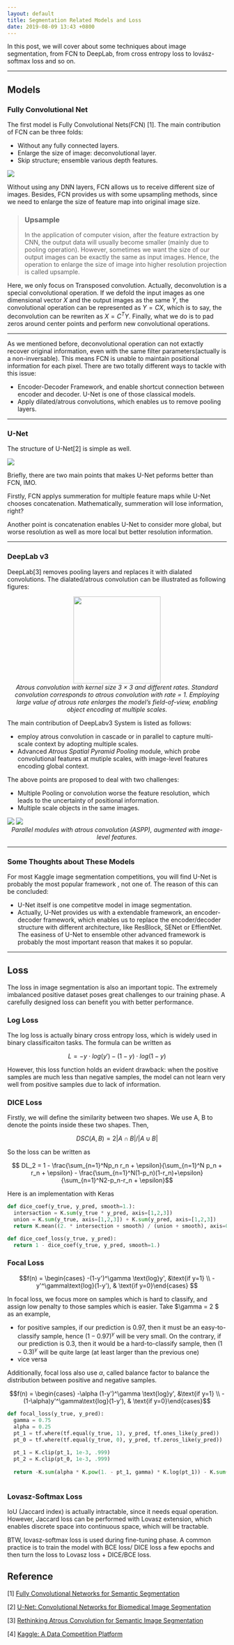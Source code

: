 ```yaml
---
layout: default
title: Segmentation Related Models and Loss
date: 2019-08-09 13:43 +0800
---
```


In this post, we will cover about some techniques about image segmentation, from FCN to DeepLab, from cross entropy loss to lovász-softmax loss and so on.

---

## Models

### Fully Convolutional Net

The first model is Fully Convolutional Nets(FCN) [1]. The main contribution of FCN can be three folds:

- Without any fully connected layers.
- Enlarge the size of image: deconvolutional layer.
- Skip structure; ensemble various depth features.

<img src="/images/segment_topics/fcn.png">

Without using any DNN layers, FCN allows us to receive different size of images. Besides, FCN provides us with some upsampling methods, since we need to enlarge the size of feature map into original image size. 

> ### Upsample
>
> In the application of computer vision, after the feature extraction by CNN, the output data will usually become smaller (mainly due to pooling operation). However, sometimes we want the size of our output images can be exactly the same as input images. Hence, the operation to enlarge the size of image into higher resolution projection is called upsample. 

Here, we only focus on Transposed convolution. Actually, deconvolution is a special convolutional operation. If we defold the input images as one dimensional vector $X$ and the output images as the same $Y$, the convolutional operation can be represented as $Y = CX$, which is to say, the deconvolution can be rewriten as $X = C^TY$. Finally, what we do is to pad zeros around center points and perform new convolutional operations. 

---

As we mentioned before, deconvolutional operation can not extactly recover original information, even with the same filter parameters(actually is a non-inversable). This means FCN is unable to maintain positional information for each pixel. There are two totally different ways to tackle with this issue:

- Encoder-Decoder Framework, and enable shortcut connection between encoder and decoder. U-Net is one of those classical models.
- Apply dilated/atrous convolutions, which enables us to remove pooling layers.

---

### U-Net

The structure of U-Net[2] is simple as well.

<img src="/images/segment_topics/unet.png">

Briefly, there are two main points that makes U-Net peforms better than FCN, IMO. 

Firstly, FCN applys summeration for multiple feature maps while U-Net chooses concatenation. Mathematically, summeration will lose information, right?

Another point is concatenation enables U-Net to consider more global, but worse resolution as well as more local but better resolution information.

---

### DeepLab v3

DeepLab[3] removes pooling layers and replaces it with dialated convolutions. The dialated/atrous convolution can be illustrated as following figures:

<center><img src="/images/segment_topics/deeplab_1.png" height="200"></center>

<center><i>Atrous convolution with kernel size 3 × 3 and different rates. Standard convolution corresponds to atrous convolution with rate = 1. Employing large value of atrous rate enlarges the model’s field-of-view, enabling object encoding at multiple scales.</i></center>

The main contribution of DeepLabv3 System is listed as follows:

- employ atrous convolution in cascade or in parallel to capture multi-scale context by adopting multiple scales.
- Advanced *Atrous Spatial Pyramid Pooling* module, which probe convolutional features at mutiple scales, with image-level features encoding global context.

The above points are proposed to deal with two challenges:

- Multiple Pooling or convolution worse the feature resolution, which leads to the uncertainty of positional information.
- Multiple scale objects in the same images.

<img src="/images/segment_topics/deeplab_2.png">

<img src="/images/segment_topics/deeplab_3.png">

<center><i>Parallel modules with atrous convolution (ASPP), augmented with image-level features.</i></center>

---

### Some Thoughts about These Models

For most Kaggle image segmentation competitions, you will find U-Net is probably the most popular framework , not one of. The reason of this can be concluded:

- U-Net itself is one competitve model in image segmentation.
- Actually, U-Net provides us with a extendable framework, an encoder-decoder framework, which enables us to replace the encoder/decoder structure with different architecture, like ResBlock, SENet or EffientNet. The easiness of U-Net to ensemble other advanced framework is probably the most important reason that makes it so popular.

---

## Loss

The loss in image segmentation is also an important topic. The extremely imbalanced positive dataset poses great challenges to our training phase. A carefully designed loss can benefit you with better performance.

### Log Loss

The log loss is actually binary cross entropy loss, which is widely used in binary classificaiton tasks. The formula can be written as

$$ L = -y \cdot log(y') - (1-y)\cdot log(1-y)$$

However, this loss function holds an evident drawback: when the positive samples are much less than negative samples, the model can not learn very well from positive samples due to lack of information.

### DICE Loss

Firstly, we will define the similarity between two shapes. We use A, B to denote the points inside these two shapes. Then,

$$DSC(A, B) = 2 \lvert A \cap B\lvert / \lvert A \cup B \lvert $$

So the loss can be written as

$$ DL_2 = 1 - \frac{\sum_{n=1}^Np_n r_n + \epsilon}{\sum_{n=1}^N p_n + r_n + \epsilon} - \frac{\sum_{n=1}^N(1-p_n)(1-r_n)+\epsilon}{\sum_{n=1}^N2-p_n-r_n + \epsilon}$$

Here is an implementation with Keras

```python
def dice_coef(y_true, y_pred, smooth=1.):
  intersaction = K.sum(y_true * y_pred, axis=[1,2,3])
  union = K.sum(y_true, axis=[1,2,3]) + K.sum(y_pred, axis=[1,2,3])
  return K.mean((2. * intersection + smooth) / (union + smooth), axis=0)

def dice_coef_loss(y_true, y_pred):
  return 1 - dice_coef(y_true, y_pred, smooth=1.)
```

### Focal Loss

$$f(n) = \begin{cases} -(1-y')^\gamma \text{log}y', &\text{if y=1} \\ -y'^\gamma\text{log}(1-y'), & \text{if y=0}\end{cases}  $$

In focal loss, we focus more on samples which is hard to classify, and assign low penalty to those samples which is easier. Take $\gamma = 2 $ as an example,

- for positive samples, if our prediction is 0.97, then it must be an easy-to-classify sample, hence $(1-0.97)^\gamma$ will be very small. On the contrary, if our prediction is 0.3, then it would be a hard-to-classify sample, then $(1-0.3)^\gamma$ will be quite large (at least larger than the previous one)
- vice versa

Additionally, focal loss also use $\alpha$, called balance factor to balance the distribution between positive and negative samples. 

$$f(n) = \begin{cases} -\alpha (1-y')^\gamma \text{log}y', &\text{if y=1} \\ -(1-\alpha)y'^\gamma\text{log}(1-y'), & \text{if y=0}\end{cases}$$

```python
def focal_loss(y_true, y_pred):
  gamma = 0.75
  alpha = 0.25
  pt_1 = tf.where(tf.equal(y_true, 1), y_pred, tf.ones_like(y_pred))
  pt_0 = tf.where(tf.equal(y_true, 0), y_pred, tf.zeros_like(y_pred))
  
  pt_1 = K.clip(pt_1, 1e-3, .999)
  pt_2 = K.clip(pt_0, 1e-3, .999)
  
  return -K.sum(alpha * K.pow(1. - pt_1, gamma) * K.log(pt_1)) - K.sum((1-alpha) * K.pow(pt_0, gamma) * K.log(1. - pt_0))
  
```

### Lovasz-Softmax Loss

IoU (Jaccard index) is actually intractable, since it needs equal operation. However, Jaccard loss can be performed with Lovasz extension, which enables discrete space into continuous space, which will be tractable. 

BTW, lovasz-softmax loss is used during fine-tuning phase. A common practice is to train the model with BCE loss/ DICE loss a few epochs and then turn the loss to Lovasz loss + DICE/BCE loss.

## Reference

[1] [Fully Convolutional Networks for Semantic Segmentation](https://people.eecs.berkeley.edu/~jonlong/long_shelhamer_fcn.pdf)

[2] [U-Net: Convolutional Networks for Biomedical Image Segmentation](https://arxiv.org/abs/1505.04597)

[3] [Rethinking Atrous Convolution for Semantic Image Segmentation](https://arxiv.org/abs/1706.05587)

[4] [Kaggle: A Data Competition Platform](www.kaggle.com)

